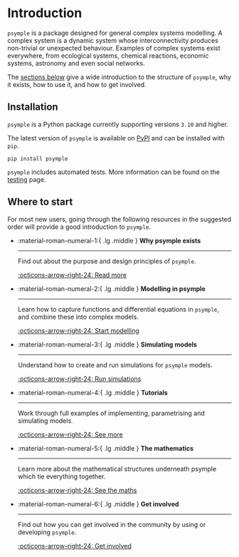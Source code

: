 # Introduction

`psymple` is a package designed for general complex systems modelling. A complex system is a dynamic system whose interconnectivity produces non-trivial or unexpected behaviour. Examples of complex systems exist everywhere, from ecological systems, chemical reactions, economic systems, astronomy and even social networks.

The [sections below](#where-to-start) give a wide introduction to the structure of `psymple`, why it exists, how to use it, and how to get involved.

## Installation

`psymple` is a Python package currently supporting versions `3.10` and higher. 

The latest version of `psymple` is available on [PyPI](https://pypi.org/project/psymple/) and can be installed with `pip`.

```
pip install psymple
```

`psymple` includes automated tests. More information can be found on the [testing](./development/testing_psymple.md) page.

## Where to start

For most new users, going through the following resources in the suggested order will provide a good introduction to `psymple`. 

<div class="grid cards" markdown>


-   :material-roman-numeral-1:{ .lg .middle } __Why psymple exists__

    ---

    Find out about the purpose and design principles of `psymple`.

    [:octicons-arrow-right-24: Read more](./overview/introduction.md)

-   :material-roman-numeral-2:{ .lg .middle } __Modelling in psymple__

    ---

    Learn how to capture functions and differential equations in `psymple`, and combine these into complex models.

    [:octicons-arrow-right-24: Start modelling](./components/functional_ported_objects.md)

-   :material-roman-numeral-3:{ .lg .middle } __Simulating models__

    ---

    Understand how to create and run simulations for `psymple` models.

    [:octicons-arrow-right-24: Run simulations](./user_guide/system.md)

-   :material-roman-numeral-4:{ .lg .middle } __Tutorials__

    ---

    Work through full examples of implementing, parametrising and simulating models.

    [:octicons-arrow-right-24: See more](./examples/index.md)

-   :material-roman-numeral-5:{ .lg .middle } __The mathematics__

    ---

    Learn more about the mathematical structures underneath psymple which tie everything together.

    [:octicons-arrow-right-24: See the maths](./mathematics/ported_objects.md)

-   :material-roman-numeral-6:{ .lg .middle } __Get involved__

    ---

    Find out how you can get involved in the community by using or developing `psymple`.

    [:octicons-arrow-right-24: Get involved](./development/development.md)

</div>